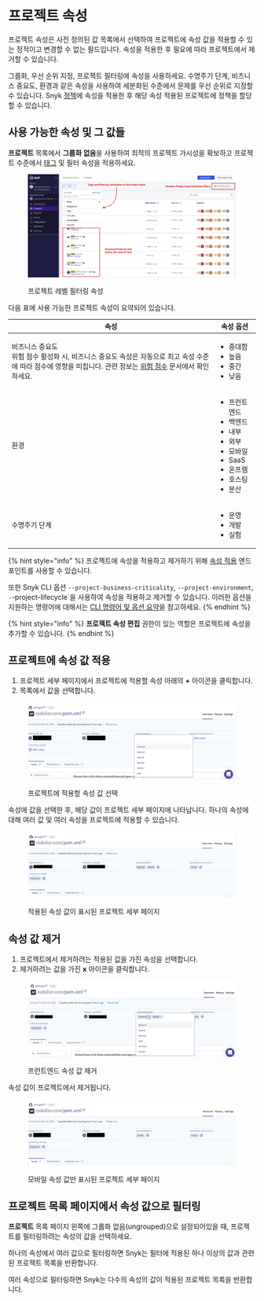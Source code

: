 # 프로젝트 속성

프로젝트 속성은 사전 정의된 값 목록에서 선택하여 프로젝트에 속성 값을 적용할 수 있는 정적이고 변경할 수 없는 필드입니다. 속성을 적용한 후 필요에 따라 프로젝트에서 제거할 수 있습니다.

그룹화, 우선 순위 지정, 프로젝트 필터링에 속성을 사용하세요. 수명주기 단계, 비즈니스 중요도, 환경과 같은 속성을 사용하여 세분화된 수준에서 문제를 우선 순위로 지정할 수 있습니다. Snyk [정책](../../manage-risk/policies/)에 속성을 적용한 후 해당 속성 적용된 프로젝트에 정책을 할당할 수 있습니다.

## **사용 가능한 속성 및 그 값들**

**프로젝트** 목록에서 **그룹화 없음**을 사용하여 최적의 프로젝트 가시성을 확보하고 프로젝트 수준에서 [태그](../introduction-to-snyk-projects/project-tags.md) 및 필터 속성을 적용하세요.

<figure><img src="../../.gitbook/assets/Screenshot 2023-01-23 at 18.07.46 (1) (1) (1) (1) (1) (1) (3).png" alt="프로젝트 레벨 필터링 속성"><figcaption><p>프로젝트 레벨 필터링 속성</p></figcaption></figure>

다음 표에 사용 가능한 프로젝트 속성이 요약되어 있습니다.

| 속성                                                                                                                                                                                                                                                                                                                   | 속성 옵션                                                                                                                                                    |
| ----------------------------------------------------------------------------------------------------------------------------------------------------------------------------------------------------------------------------------------------------------------------------------------------------------------------- | ----------------------------------------------------------------------------------------------------------------------------------------------------------- |
| <p>비즈니스 중요도<br>위험 점수 활성화 시, 비즈니스 중요도 속성은 자동으로 최고 속성 수준에 따라 점수에 영향을 미칩니다. 관련 정보는 <a href="../../manage-risk/prioritize-issues-for-fixing/risk-score.md#business-criticality">위험 점수</a> 문서에서 확인하세요.  </p> | <ul><li>중대함</li><li>높음</li><li>중간</li><li>낮음</li></ul>                                                                                          |
| 환경                                                                                                                                                                                                                                                                                                                 | <ul><li>프런트엔드</li><li>백엔드</li><li>내부</li><li>외부</li><li>모바일</li><li>SaaS</li><li>온프렘</li><li>호스팅</li><li>분산</li></ul> |
| 수명주기 단계                                                                                                                                                                                                                                                                                                         | <ul><li>운영</li><li>개발</li><li>실험</li></ul>                                                                                            |

{% hint style="info" %}
프로젝트에 속성을 적용하고 제거하기 위해 [속성 적용](../../snyk-api/reference/projects-v1.md#org-orgid-project-projectid-attributes) 엔드포인트를 사용할 수 있습니다.

또한 Snyk CLI 옵션 `--project-business-criticality`, `--project-environment`, `-`-project-lifecycle`을 사용하여 속성을 적용하고 제거할 수 있습니다. 이러한 옵션을 지원하는 명령어에 대해서는 [CLI 명령어 및 옵션 요약](../../snyk-cli/cli-commands-and-options-summary.md)을 참고하세요.
{% endhint %}

{% hint style="info" %}
**프로젝트 속성 편집** 권한이 있는 역할은 프로젝트에 속성을 추가할 수 있습니다.
{% endhint %}

## **프로젝트에 속성 값 적용**

1. 프로젝트 세부 페이지에서 프로젝트에 적용할 속성 아래의 **+** 아이콘을 클릭합니다.
2. 목록에서 값을 선택합니다.

<figure><img src="../../.gitbook/assets/gs1.png" alt="프로젝트에 적용할 속성 값 선택"><figcaption><p>프로젝트에 적용할 속성 값 선택</p></figcaption></figure>

속성에 값을 선택한 후, 해당 값이 프로젝트 세부 페이지에 나타납니다. 하나의 속성에 대해 여러 값 및 여러 속성을 프로젝트에 적용할 수 있습니다.

<figure><img src="../../.gitbook/assets/gs2.png" alt="적용된 속성 값이 표시된 프로젝트 세부 페이지"><figcaption><p>적용된 속성 값이 표시된 프로젝트 세부 페이지</p></figcaption></figure>

## **속성 값 제거**

1. 프로젝트에서 제거하려는 적용된 값을 가진 속성을 선택합니다.
2. 제거하려는 값을 가진 **x** 아이콘을 클릭합니다.

<figure><img src="../../.gitbook/assets/gs3.png" alt="프런트엔드 속성 값 제거"><figcaption><p>프런트엔드 속성 값 제거</p></figcaption></figure>

속성 값이 프로젝트에서 제거됩니다.

<figure><img src="../../.gitbook/assets/gs4.png" alt="모바일 속성 값만 표시된 프로젝트 세부 페이지"><figcaption><p>모바일 속성 값만 표시된 프로젝트 세부 페이지</p></figcaption></figure>

## **프로젝트 목록 페이지에서 속성 값으로 필터링**

**프로젝트** 목록 페이지 왼쪽에 그룹화 없음(ungrouped)으로 설정되어있을 때, 프로젝트를 필터링하려는 속성의 값을 선택하세요.

하나의 속성에서 여러 값으로 필터링하면 Snyk는 필터에 적용된 하나 이상의 값과 관련된 프로젝트 목록을 반환합니다.

여러 속성으로 필터링하면 Snyk는 다수의 속성의 값이 적용된 프로젝트 목록을 반환합니다.